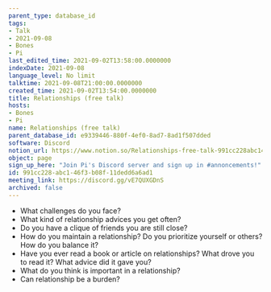 ```yaml
---
parent_type: database_id
tags:
- Talk
- 2021-09-08
- Bones
- Pi
last_edited_time: 2021-09-02T13:58:00.0000000
indexDate: 2021-09-08
language_level: No limit
talktime: 2021-09-08T21:00:00.0000000
created_time: 2021-09-02T13:54:00.0000000
title: Relationships (free talk)
hosts:
- Bones
- Pi
name: Relationships (free talk)
parent_database_id: e9339446-880f-4ef0-8ad7-8ad1f507dded
software: Discord
notion_url: https://www.notion.so/Relationships-free-talk-991cc228abc146f3b08f11dedd6a6ad1
object: page
sign_up_here: "Join Pi's Discord server and sign up in #annoncements!"
id: 991cc228-abc1-46f3-b08f-11dedd6a6ad1
meeting_link: https://discord.gg/vE7QUXGDnS
archived: false
---
```



   - What challenges do you face?
   - What kind of relationship advices you get often?
   - Do you have a clique of friends you are still close?
   - How do you maintain a relationship? Do you prioritize yourself or others? How do you balance it?
   - Have you ever read a book or article on relationships? What drove you to read it? What advice did it gave you?
   - What do you think is important in a relationship?
   - Can relationship be a burden?










